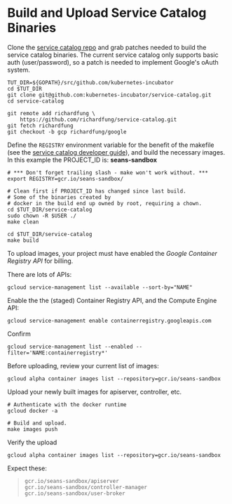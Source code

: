 [service catalog repo]: https://github.com/kubernetes-incubator/service-catalog
[service catalog developer guide]: https://github.com/kubernetes-incubator/service-catalog/blob/master/docs/devguide.md

# Build and Upload Service Catalog Binaries

Clone the [service catalog repo] and grab patches needed to build
the service catalog binaries. The current service catalog only supports basic
auth (user/password), so a patch is needed to implement Google's oAuth system.

```
TUT_DIR=${GOPATH}/src/github.com/kubernetes-incubator
cd $TUT_DIR
git clone git@github.com:kubernetes-incubator/service-catalog.git
cd service-catalog

git remote add richardfung \
    https://github.com/richardfung/service-catalog.git
git fetch richardfung
git checkout -b gcp richardfung/google
```

Define the `REGISTRY` environment variable for the benefit of the
makefile (see the [service catalog developer guide]), and build
the necessary images. In this example the PROJECT_ID is: **seans-sandbox**

```
# *** Don't forget trailing slash - make won't work without. ***
export REGISTRY=gcr.io/seans-sandbox/

# Clean first if PROJECT_ID has changed since last build.
# Some of the binaries created by
# docker in the build end up owned by root, requiring a chown.
cd $TUT_DIR/service-catalog
sudo chown -R $USER ./
make clean

cd $TUT_DIR/service-catalog
make build
```

To upload images, your project must have enabled the _Google
Container Registry API_ for billing.

There are lots of APIs:

```
gcloud service-management list --available --sort-by="NAME"
```

Enable the the (staged) Container Registry API, and the Compute Engine API:

```
gcloud service-management enable containerregistry.googleapis.com
```

Confirm

```
gcloud service-management list --enabled --filter='NAME:containerregistry*'
```

Before uploading, review your current list of images:

```
gcloud alpha container images list --repository=gcr.io/seans-sandbox
```

Upload your newly built images for apiserver, controller, etc.

```
# Authenticate with the docker runtime
gcloud docker -a

# Build and upload.
make images push
```

Verify the upload

```
gcloud alpha container images list --repository=gcr.io/seans-sandbox
```

Expect these:
> ```
> gcr.io/seans-sandbox/apiserver
> gcr.io/seans-sandbox/controller-manager
> gcr.io/seans-sandbox/user-broker
> ```

